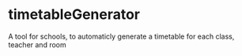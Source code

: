 # timetableGenerator
A tool for schools, to automaticly generate a timetable for each class, teacher and room
